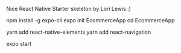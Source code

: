 Nice React Native Starter skeleton by Lori Lewis :)

npm install -g expo-cli
expo init EcommerceApp
cd EcommerceApp

yarn add react-native-elements
yarn add react-navigation

expo start